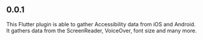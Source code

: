 ## 0.0.1

This Flutter plugin is able to gather Accessibility data from iOS and Android. It gathers data from the ScreenReader, VoiceOver, font size and many more. 
